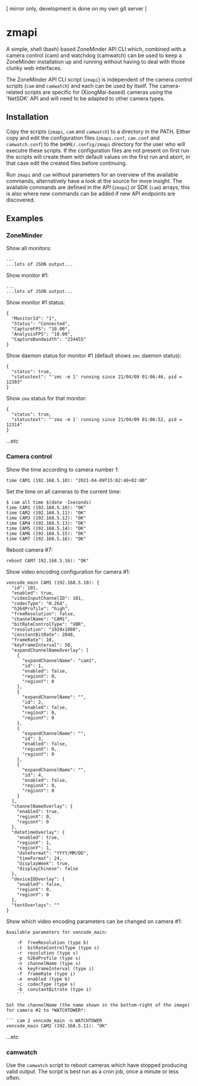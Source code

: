 [ mirror only, development is done on my own git server ]

# zmapi

A simple, shell (bash) based ZoneMinder API CLI which, combined with a camera control (cam) and watchdog (camwatch) can be used to keep a ZoneMinder installation up and running without having to deal with those clunky web interfaces.

The ZoneMinder API CLI script (`zmapi`) is independent of the camera control scripts (`cam` and `camwatch`) and each can be used by itself. The camera-related scripts are specific for (XiongMai-based) cameras using the 'NetSDK' API and will need to be adapted to other camera types.

## Installation

Copy the scripts (`zmapi`, `cam` and `camwatch`) to a directory in the PATH. Either copy and edit the configuration files (`zmapi.conf`, `cam.conf` and `camwatch.conf`) to the `$HOME/.config/zmapi` directory for the user who will executre these scripts. If the configuration files are not present on first run the scripts will create them with default values on the first run and abort, in that case edit the created files before continuing.

Run `zmapi` and `cam` without parameters for an overview of the available commands, alternatively have a look at the source for more insight. The available commands are defined in the API (`zmapi`) or SDK (`cam`) arrays, this is also where new commands can be added if new API endpoints are discovered.

## Examples

### ZoneMinder

Show all monitors:

```$ zmapi monitors
...
...lots of JSON output...
```

Show monitor #1:

```$ zmapi monitor 1
...
...lots of JSON output...
```

Show monitor #1 status:

```$ zmapi status 1
{
  "MonitorId": "1",
  "Status": "Connected",
  "CaptureFPS": "10.00",
  "AnalysisFPS": "10.00",
  "CaptureBandwidth": "234455"
}
```

Show daemon status for monitor #1 (default shows `zmc` daemon status):

```$ zmapi daemonstatus 1
{
  "status": true,
  "statustext": "'zmc -m 1' running since 21/04/09 01:06:46, pid = 12303"
}
```

Show `zma` status for that monitor:

```$ zmapi daemonstatus 1 zma
{
  "status": true,
  "statustext": "'zma -m 1' running since 21/04/09 01:06:52, pid = 12314"
}
```

...etc

### Camera control

Show the time according to camera number 1:

```$ cam 1 time
time CAM1 (192.168.5.10): "2021-04-09T15:02:48+02:00"
```

Set the time on all cameras to the current time:

```$ cam all time $(date -Iseconds)
$ cam all time $(date -Iseconds)
time CAM1 (192.168.5.10): "OK"
time CAM2 (192.168.5.11): "OK"
time CAM3 (192.168.5.12): "OK"
time CAM4 (192.168.5.13): "OK"
time CAM5 (192.168.5.14): "OK"
time CAM6 (192.168.5.15): "OK"
time CAM7 (192.168.5.16): "OK"
```

Reboot camera #7:

```$ cam 7 reboot
reboot CAM7 192.168.5.16): "OK"
```

Show video encoding configuration for camera #1:

```$ cam 1 vencode_main
vencode_main CAM1 (192.168.5.10): {
  "id": 101,
  "enabled": true,
  "videoInputChannelID": 101,
  "codecType": "H.264",
  "h264Profile": "high",
  "freeResolution": false,
  "channelName": "CAM1",
  "bitRateControlType": "VBR",
  "resolution": "1920x1080",
  "constantBitRate": 2048,
  "frameRate": 10,
  "keyFrameInterval": 50,
  "expandChannelNameOverlay": [
    {
      "expandChannelName": "cam1",
      "id": 1,
      "enabled": false,
      "regionX": 0,
      "regionY": 0
    },
    {
      "expandChannelName": "",
      "id": 2,
      "enabled": false,
      "regionX": 0,
      "regionY": 0
    },
    {
      "expandChannelName": "",
      "id": 3,
      "enabled": false,
      "regionX": 0,
      "regionY": 0
    },
    {
      "expandChannelName": "",
      "id": 4,
      "enabled": false,
      "regionX": 0,
      "regionY": 0
    }
  ],
  "channelNameOverlay": {
    "enabled": true,
    "regionX": 0,
    "regionY": 0
  },
  "datetimeOverlay": {
    "enabled": true,
    "regionX": 1,
    "regionY": 1,
    "dateFormat": "YYYY/MM/DD",
    "timeFormat": 24,
    "displayWeek": true,
    "displayChinese": false
  },
  "deviceIDOverlay": {
    "enabled": false,
    "regionX": 0,
    "regionY": 0
  },
  "textOverlays": ""
}
```

Show which video encoding parameters can be changed on camera #1:
``` cam 1 vencode_main -H
Available parameters for vencode_main:

	-F	freeResolution (type b)
	-t	bitRateControlType (type s)
	-r	resolution (type s)
	-p	h264Profile (type s)
	-n	channelName (type s)
	-k	keyFrameInterval (type i)
	-f	frameRate (type i)
	-e	enabled (type b)
	-c	codecType (type s)
	-b	constantBitrate (type i)
	```

Set the channelName (the name shown in the bottom-right of the image) for camera #2 to *WATCHTOWER*:

``` cam 2 vencode_main -n WATCHTOWER
vencode_main CAM2 (192.168.5.11): "OK"
```

...etc

### camwatch

Use the `camwatch` script to reboot cameras which have stopped producing valid output. The script is best run as a cron job, once a minute or less often.

